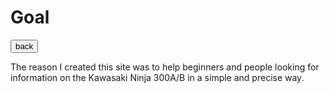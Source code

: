 # Goal
<html>

<body>

<body>
      <button onclick="window.location.href = 'https://justwill007.github.io/Kawasaki-Ninja/';">back</button>


<p> The reason I created this site was to help beginners and people looking for information on the Kawasaki Ninja 300A/B in a simple and precise way. <p>
